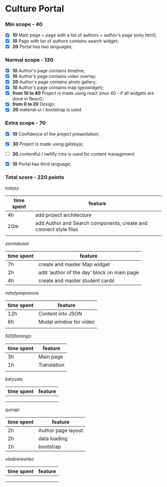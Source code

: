 
# Culture Portal

### Min scope - **40**
- [x] **10** Main page + page with a list of authors + author's page (only html);
- [x] **10** Page with list of authors contains search widget;
- [x] **20** Portal has two languages;

### Normal scope - **130**
- [x] **10** Author's page contains timeline;
- [x] **10** Author's page contains video overlay;
- [x] **20** Author's page contains photo gallery;
- [x] **10** Author's page contains map (geowidget);
- [x] **from 10 to 40** Project is made using react (max 40 - if all widgets are done in React);
- [x] **from 0 to 20** Design;
- [x] **20** material-ui / bootstrap is used 

### Extra scope - **70**
- [x] **10** Confidence of the project presentation;
- [x] **30** Project is made using gatsbyjs;
- [ ] **20** contentful / netlify cms is used for content management
- [x] **10** Portal has third language;


### Total score - 220 points

*tutejsy*

| time spent | feature |
|-------------|-------------|
| 4h | add project architecture |
| 20m | add Author and Search components, create and connect style files |
|  |  |


*zamtakaish*

| time spent | feature |
|-------------|-------------|
| 7h | create and master Map widget |
| 2h | add 'author of the day' block on main page |
| 4h | create and master student cards |

*natalyaapasova*

| time spent | feature                |
|------------|------------------------|
| 12h        | Content into JSON      |
| 6h         | Modal window for video |
|            |                        |

*505flamingo*

| time spent | feature |
|-------------|-------------|
| 3h | Main page |
| 1h | Translation |
|  |  |

*katyyats*

| time spent | feature |
|-------------|-------------|
|  |  |
|  |  |
|  |  |

*qunapi*

| time spent | feature            |
|------------|--------------------|
| 2h         | Author page layout | 
| 2h         | data loading       |
| 1h         | bootstrap          |

*vladmeleshko*

| time spent | feature |
|-------------|-------------|
|  |  |
|  |  |
|  |  |

